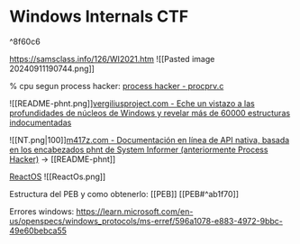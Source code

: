 # Windows Internals CTF

^8f60c6

https://samsclass.info/126/WI2021.htm
![[Pasted image 20240911190744.png]]

% cpu segun process hacker:
[process hacker - procprv.c](https://processhacker.sourceforge.io/doc/procprv_8c_source.html)

![[README-phnt.png]][vergiliusproject.com - Eche un vistazo a las profundidades de núcleos de Windows y revelar más de 60000 estructuras indocumentadas](https://www.vergiliusproject.com)



![[NT.png|100]][m417z.com - Documentación en línea de API nativa, basada en los encabezados phnt de System Informer (anteriormente Process Hacker)](https://ntdoc.m417z.com) -> [[README-phnt]]

[ReactOS](https://doxygen.reactos.org)
![[ReactOs.png]]

Estructura del PEB y como obtenerlo: [[PEB]] [[PEB#^ab1f70]]

Errores windows:
https://learn.microsoft.com/en-us/openspecs/windows_protocols/ms-erref/596a1078-e883-4972-9bbc-49e60bebca55